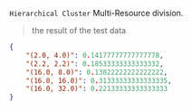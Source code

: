 `Hierarchical Cluster` Multi-Resource division.


> the result of the test data 
```json
{
	"(2.0, 4.0)": 0.14177777777777778, 
	"(2.2, 2.2)": 0.18533333333333332,
	"(16.0, 8.0)": 0.13822222222222222, 
	"(16.0, 16.0)": 0.31333333333333335, 
	"(16.0, 32.0)": 0.22133333333333333
}
```